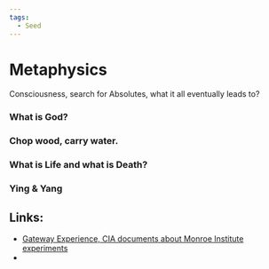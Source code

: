 ```yaml
---
tags:
  - Seed
---
```


# Metaphysics

Consciousness, search for Absolutes, what it all eventually leads to?

### What is God?

### Chop wood, carry water.

### What is Life and what is Death?

### Ying & Yang

## Links:

- [Gateway Experience, CIA documents about Monroe Institute experiments](https://www.youtube.com/watch?v=HOFq3ruef7I)
-
